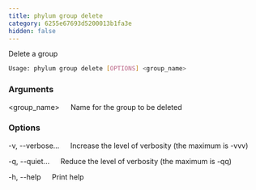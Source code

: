 ```yaml
---
title: phylum group delete
category: 6255e67693d5200013b1fa3e
hidden: false
---
```


Delete a group

```sh
Usage: phylum group delete [OPTIONS] <group_name>
```

### Arguments

<group_name>
&emsp; Name for the group to be deleted

### Options

-v, --verbose...
&emsp; Increase the level of verbosity (the maximum is -vvv)

-q, --quiet...
&emsp; Reduce the level of verbosity (the maximum is -qq)

-h, --help
&emsp; Print help
